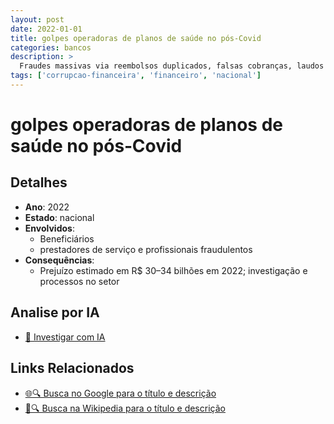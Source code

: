 ```yaml
---
layout: post
date: 2022-01-01
title: golpes operadoras de planos de saúde no pós‑Covid
categories: bancos
description: > 
  Fraudes massivas via reembolsos duplicados, falsas cobranças, laudos fraudulentos e prestadores fantasmas.
tags: ['corrupcao-financeira', 'financeiro', 'nacional']
---
```


# golpes operadoras de planos de saúde no pós‑Covid

## Detalhes
- **Ano**: 2022
- **Estado**: nacional
- **Envolvidos**:
  - Beneficiários
  - prestadores de serviço e profissionais fraudulentos
- **Consequências**:
  - Prejuízo estimado em R$ 30–34 bilhões em 2022; investigação e processos no setor

## Analise por IA
- [🤖 Investigar com IA](https://www.perplexity.ai/search?q=%22esc%C3%A2ndalo%20financeiro%20Brasil%22%20golpes%20operadoras%20de%20planos%20de%20sa%C3%BAde%20no%20p%C3%B3s%E2%80%91Covid%20Fraudes%20massivas%20via%20reembolsos%20duplicados%2C%20falsas%20cobran%C3%A7as%2C%20laudos%20fraudulentos%20e%20prestadores%20fantasmas.%20nacional%202022)

## Links Relacionados
- [🌐🔍 Busca no Google para o título e descrição](https://www.google.com/search?q=%22esc%C3%A2ndalo%20financeiro%20Brasil%22%20golpes%20operadoras%20de%20planos%20de%20sa%C3%BAde%20no%20p%C3%B3s%E2%80%91Covid%20Fraudes%20massivas%20via%20reembolsos%20duplicados%2C%20falsas%20cobran%C3%A7as%2C%20laudos%20fraudulentos%20e%20prestadores%20fantasmas.%20nacional%202022)
- [📖🔍 Busca na Wikipedia para o título e descrição](https://pt.wikipedia.org/w/index.php?search=%22esc%C3%A2ndalo%20financeiro%20Brasil%22%20golpes%20operadoras%20de%20planos%20de%20sa%C3%BAde%20no%20p%C3%B3s%E2%80%91Covid%20Fraudes%20massivas%20via%20reembolsos%20duplicados%2C%20falsas%20cobran%C3%A7as%2C%20laudos%20fraudulentos%20e%20prestadores%20fantasmas.%20nacional%202022)

